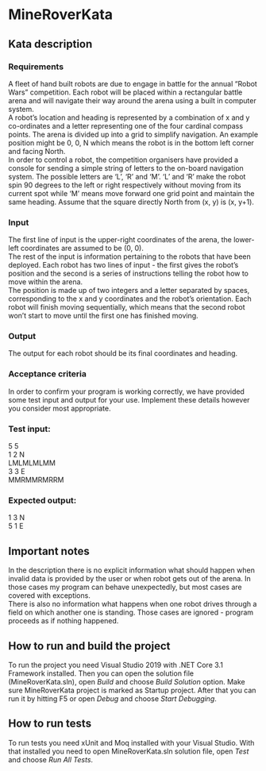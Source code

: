 # MineRoverKata

## Kata description

### Requirements
A fleet of hand built robots are due to engage in battle for the annual “Robot Wars” competition. Each
robot will be placed within a rectangular battle arena and will navigate their way around the arena
using a built in computer system.<br>
A robot’s location and heading is represented by a combination of x and y co-ordinates and a letter
representing one of the four cardinal compass points. The arena is divided up into a grid to simplify
navigation. An example position might be 0, 0, N which means the robot is in the bottom left corner
and facing North.<br>
In order to control a robot, the competition organisers have provided a console for sending a simple
string of letters to the on-board navigation system. The possible letters are ‘L’, ‘R’ and ‘M’. ‘L’ and ‘R’
make the robot spin 90 degrees to the left or right respectively without moving from its current spot
while ‘M’ means move forward one grid point and maintain the same heading. Assume that the
square directly North from (x, y) is (x, y+1).

### Input
The first line of input is the upper-right coordinates of the arena, the lower-left coordinates are
assumed to be (0, 0). <br>
The rest of the input is information pertaining to the robots that have been deployed. Each robot has
two lines of input - the first gives the robot’s position and the second is a series of instructions telling
the robot how to move within the arena.<br>
The position is made up of two integers and a letter separated by spaces, corresponding to the x and
y coordinates and the robot’s orientation. Each robot will finish moving sequentially, which means that
the second robot won’t start to move until the first one has finished moving.

### Output
The output for each robot should be its final coordinates and heading.

### Acceptance criteria
In order to confirm your program is working correctly, we have provided some test input and output for
your use. Implement these details however you consider most appropriate.

### Test input:
5 5<br>
1 2 N<br>
LMLMLMLMM<br>
3 3 E<br>
MMRMMRMRRM

### Expected output:
1 3 N <br>
5 1 E <br>

## Important notes
In the description there is no explicit information what should happen when invalid data is provided by the user
or when robot gets out of the arena. In those cases my program can behave unexpectedly, but most cases are covered with exceptions.<br>
There is also no information what happens when one robot drives through a field on which another one is standing. Those cases
are ignored - program proceeds as if nothing happened.

## How to run and build the project
To run the project you need Visual Studio 2019 with .NET Core 3.1 Framework installed.
Then you can open the solution file (MineRoverKata.sln), open <i>Build</i> and choose <i>Build Solution</i> option.
Make sure MineRoverKata project is marked as Startup project.
After that you can run it by hitting F5 or open <i>Debug</i> and choose <i>Start Debugging</i>.

## How to run tests
To run tests you need xUnit and Moq installed with your Visual Studio. With that installed you need to open
MineRoverKata.sln solution file, open <i>Test</i> and choose <i>Run All Tests</i>.

